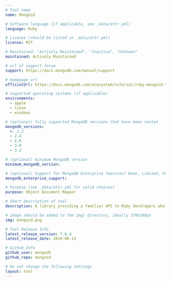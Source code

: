 ```yaml
---
# Tool name
name: Mongoid

# Software language (if applicable, see _data/attr.yml)
language: Ruby

# License (should be listed in _data/attr.yml)
license: MIT

# Maintained: "Actively Maintained", "Inactive", "Unknown"
maintained: Actively Maintained

# url of support forum
support: https://docs.mongodb.com/manual/support

# homepage url
officialUrl: https://docs.mongodb.com/ecosystem/tutorial/ruby-mongoid-tutorial/

# supported operating systems (if applicable)
environments:
  - apple
  - linux
  - windows

# (optional) fully supported MongoDB versions that have been tested
mongodb_versions:
  #- 2.2
  - 2.4
  - 2.6
  - 3.0
  - 3.2

# (optional) minimum MongoDB version
minimum_mongodb_version:

# (optional) Support for MongoDB Enterprise features? None, Limited, Full
mongodb_enterprise_support:

# Purpose (see _data/attr.yml for valid choices)
purpose: Object Document Mapper

# Short description of tool
description: A library providing a familiar API to Ruby developers who have used Active Record or Data Mapper.

# image should be added to the img/ directory, ideally 370x200px
img: mongoid.png

# Tool Release Info
latest_release_version: 7.0.4
latest_release_date: 2019-06-13

# Github Info
github_user: mongodb
github_repo: mongoid

# Do not change the following settings
layout: tool
---
```

